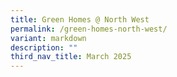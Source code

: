 ```yaml
---
title: Green Homes @ North West
permalink: /green-homes-north-west/
variant: markdown
description: ""
third_nav_title: March 2025
---
```

